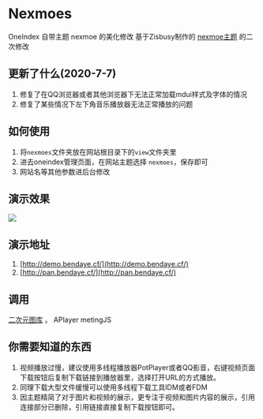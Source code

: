 # Nexmoes
OneIndex 自带主题 nexmoe 的美化修改 基于Zisbusy制作的 [nexmoe主题](https://github.com/Zisbusy/OneIndex-theme) 的二次修改

## 更新了什么(2020-7-7)

1. 修复了在QQ浏览器或者其他浏览器下无法正常加载mdui样式及字体的情况
2. 修复了某些情况下左下角音乐播放器无法正常播放的问题

## 如何使用

1. 将`nexmoes`文件夹放在网站根目录下的`view`文件夹里
2. 进去oneindex管理页面，在网站主题选择 `nexmoes`，保存即可
3. 网站名等其他参数进后台修改

## 演示效果
![](https://s1.ax1x.com/2020/04/07/G2dci8.png)
## 演示地址
1. [http://demo.bendaye.cf/](http://demo.bendaye.cf/)
2. [http://pan.bendaye.cf/](http://pan.bendaye.cf/)
## 调用
 [二次元图库](http://api.mtyqx.cn/) 。
 APlayer
 metingJS
## 你需要知道的东西
1. 视频播放过慢，建议使用多线程播放器PotPlayer或者QQ影音，右键视频页面下载按钮后复制下载链接到播放器里，选择打开URL的方式播放。
2. 同理下载大型文件缓慢可以使用多线程下载工具IDM或者FDM
3. 因主题精简了对于图片和视频的展示，更专注于视频和图片内容的展示，引用连接部分已删除，引用链接直接复制下载按钮即可。